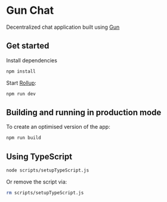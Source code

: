 # Gun Chat

Decentralized chat application built using [Gun](https://gun.eco)

## Get started

Install dependencies

```bash
npm install
```

Start [Rollup](https://rollupjs.org):

```bash
npm run dev
```

## Building and running in production mode

To create an optimised version of the app:

```bash
npm run build
```

## Using TypeScript

```bash
node scripts/setupTypeScript.js
```

Or remove the script via:

```bash
rm scripts/setupTypeScript.js
```
